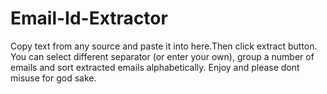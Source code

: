 # Email-Id-Extractor
Copy text from any source and paste it into here.Then click extract button. <br>
You can select different separator (or enter your own), group a number of emails and sort extracted emails alphabetically.
Enjoy and please dont misuse for god sake.
